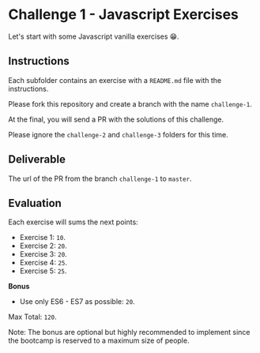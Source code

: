 # Challenge 1 - Javascript Exercises

Let's start with some Javascript vanilla exercises 😁.

## Instructions

Each subfolder contains an exercise with a `README.md` file with the instructions.

Please fork this repository and create a branch with the name `challenge-1`.

At the final, you will send a PR with the solutions of this challenge.

Please ignore the `challenge-2` and `challenge-3` folders for this time.

## Deliverable

The url of the PR from the branch `challenge-1` to `master`.

## Evaluation

Each exercise will sums the next points:

- Exercise 1: `10`.
- Exercise 2: `20`.
- Exercise 3: `20`.
- Exercise 4: `25`.
- Exercise 5: `25`.

**Bonus**

- Use only ES6 - ES7 as possible: `20`.

Max Total: `120`.

Note: The bonus are optional but highly recommended to implement since the bootcamp is reserved to a maximum size of people.
